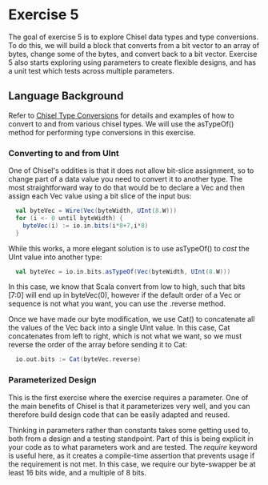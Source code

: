 Exercise 5
==========

The goal of exercise 5 is to explore Chisel data types and type conversions.  To do this, we will build a block
that converts from a bit vector to an array of bytes, change some of the bytes, and convert back to a bit vector.
Exercise 5 also starts exploring using parameters to create flexible designs, and has a unit test which tests
across multiple parameters.

## Language Background

Refer to [Chisel Type Conversions](https://www.chisel-lang.org/chisel3/docs/cookbooks/cookbook.html#type-conversions)
for details and examples of how to convert to and from various chisel types.  We will use the asTypeOf() method for
performing type conversions in this exercise.

### Converting to and from UInt

One of Chisel's oddities is that it does not allow bit-slice assignment, so to change part of a data value you need
to convert it to another type.  The most straightforward way to do that would be to declare a Vec and then assign
each Vec value using a bit slice of the input bus:

```scala
  val byteVec = Wire(Vec(byteWidth, UInt(8.W)))
  for (i <- 0 until byteWidth) {
    byteVec(i) := io.in.bits(i*8+7,i*8)
  }
```

While this works, a more elegant solution is to use asTypeOf() to *cast* the UInt value into another type:

```scala
  val byteVec = io.in.bits.asTypeOf(Vec(byteWidth, UInt(8.W)))
```

In this case, we know that Scala convert from low to high, such that bits [7:0] will end up in byteVec(0),
however if the default order of a Vec or sequence is not what you want, you can use the .reverse method.

Once we have made our byte modification, we use Cat() to concatenate all the values of the Vec back into 
a single UInt value.  In this case, Cat concatenates from left to right, which is not what we want, so we
must reverse the order of the array before sending it to Cat:

```scala
  io.out.bits := Cat(byteVec.reverse)
```

### Parameterized Design

This is the first exercise where the exercise requires a parameter.  One of the main benefits of Chisel is 
that it parameterizes very well, and you can therefore build design code that can be easily adapted and 
reused.

Thinking in parameters rather than constants takes some getting used to, both from a design and a testing
standpoint.  Part of this is being explicit in your code as to what parameters work and are tested.  The
*require* keyword is useful here, as it creates a compile-time assertion that prevents usage if the 
requirement is not met.  In this case, we require our byte-swapper be at least 16 bits wide, and a multiple
of 8 bits.